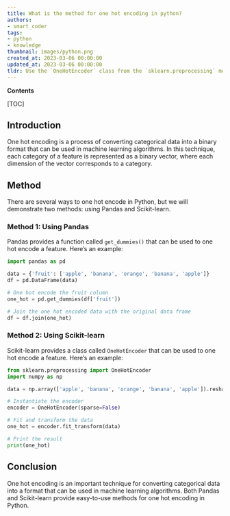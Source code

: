 ```yaml
---
title: What is the method for one hot encoding in python?
authors:
- smart_coder
tags:
- python
- knowledge
thumbnail: images/python.png
created_at: 2023-03-06 00:00:00
updated_at: 2023-03-06 00:00:00
tldr: Use the `OneHotEncoder` class from the `sklearn.preprocessing` module to perform one hot encoding in Python.
---
```


**Contents**

[TOC]

## Introduction
One hot encoding is a process of converting categorical data into a binary format that can be used in machine learning algorithms. In this technique, each category of a feature is represented as a binary vector, where each dimension of the vector corresponds to a category.

## Method

There are several ways to one hot encode in Python, but we will demonstrate two methods: using Pandas and Scikit-learn.

### Method 1: Using Pandas
Pandas provides a function called `get_dummies()` that can be used to one hot encode a feature. Here’s an example:

``` python
import pandas as pd

data = {'fruit': ['apple', 'banana', 'orange', 'banana', 'apple']}
df = pd.DataFrame(data)

# One hot encode the fruit column
one_hot = pd.get_dummies(df['fruit'])

# Join the one hot encoded data with the original data frame
df = df.join(one_hot)
```

### Method 2: Using Scikit-learn
Scikit-learn provides a class called `OneHotEncoder` that can be used to one hot encode a feature. Here’s an example:

``` python
from sklearn.preprocessing import OneHotEncoder
import numpy as np

data = np.array(['apple', 'banana', 'orange', 'banana', 'apple']).reshape(-1,1)

# Instantiate the encoder
encoder = OneHotEncoder(sparse=False)

# Fit and transform the data
one_hot = encoder.fit_transform(data)

# Print the result
print(one_hot)
```

## Conclusion
One hot encoding is an important technique for converting categorical data into a format that can be used in machine learning algorithms. Both Pandas and Scikit-learn provide easy-to-use methods for one hot encoding in Python.
